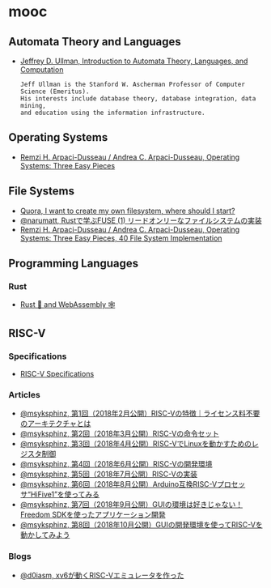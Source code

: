 # mooc

## Automata Theory and Languages
* [Jeffrey D. Ullman, Introduction to Automata Theory, Languages, and Computation](http://infolab.stanford.edu/~ullman/ialc.html)
  ```
  Jeff Ullman is the Stanford W. Ascherman Professor of Computer Science (Emeritus).
  His interests include database theory, database integration, data mining,
  and education using the information infrastructure.
  ```

## Operating Systems
* [Remzi H. Arpaci-Dusseau / Andrea C. Arpaci-Dusseau, Operating Systems: Three Easy Pieces](https://pages.cs.wisc.edu/~remzi/OSTEP/)

## File Systems
* [Quora, I want to create my own filesystem, where should I start?](https://www.quora.com/I-want-to-create-my-own-filesystem-where-should-I-start)
* [@narumatt, Rustで学ぶFUSE (1) リードオンリーなファイルシステムの実装](https://qiita.com/narumatt/items/2dfc3aedf3aafd459e81)
* [Remzi H. Arpaci-Dusseau / Andrea C. Arpaci-Dusseau, Operating Systems: Three Easy Pieces, 40 File System Implementation](https://pages.cs.wisc.edu/~remzi/OSTEP/file-implementation.pdf)

## Programming Languages
### Rust
* [Rust 🦀 and WebAssembly 🕸](https://rustwasm.github.io/docs/book/introduction.html)

## RISC-V
### Specifications
* [RISC-V Specifications](https://riscv.org/technical/specifications/)

### Articles
* [@msyksphinz, 第1回（2018年2月公開）RISC-Vの特徴｜ライセンス料不要のアーキテクチャとは](https://www.aps-web.jp/academy/risc-v/590/)
* [@msyksphinz, 第2回（2018年3月公開）RISC-Vの命令セット](https://www.aps-web.jp/academy/risc-v/583/)
* [@msyksphinz, 第3回（2018年4月公開）RISC-VでLinuxを動かすためのレジスタ制御](https://www.aps-web.jp/academy/risc-v/584/)
* [@msyksphinz, 第4回（2018年6月公開）RISC-Vの開発環境](https://www.aps-web.jp/academy/risc-v/585/)
* [@msyksphinz, 第5回（2018年7月公開）RISC-Vの実装](https://www.aps-web.jp/academy/risc-v/586/)
* [@msyksphinz, 第6回（2018年8月公開）Arduino互換RISC-Vプロセッサ“HiFive1”を使ってみる](https://www.aps-web.jp/academy/risc-v/587/)
* [@msyksphinz, 第7回（2018年9月公開）GUIの環境は好きじゃない！Freedom SDKを使ったアプリケーション開発](https://www.aps-web.jp/academy/risc-v/588/)
* [@msyksphinz, 第8回（2018年10月公開）GUIの開発環境を使ってRISC-Vを動かしてみよう](https://www.aps-web.jp/academy/risc-v/589/)

### Blogs
* [@d0iasm, xv6が動くRISC-Vエミュレータを作った](https://d0iasm.github.io/blog/risc-v/2020/04/02/xv6-on-my-riscv-emulator.html)
